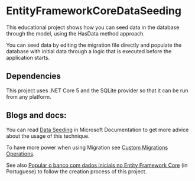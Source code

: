 # EntityFrameworkCoreDataSeeding

This educational project shows how you can seed data in the database through the model, using the HasData method approach.

You can seed data by editing the migration file directly and populate the database with initial data through a logic that is executed before the application starts.

## Dependencies ##
This project uses .NET Core 5 and the SQLite provider so that it can be run from any platform.

## Blogs and docs: ##

You can read [Data Seeding](https://docs.microsoft.com/en-us/ef/core/modeling/data-seeding) in Microsoft Documentation to get more advice about the usage of this technique.

To have more power when using Migration see [Custom Migrations Operations](https://docs.microsoft.com/en-us/ef/core/managing-schemas/migrations/operations).

See also [Popular o banco com dados iniciais no Entity Framework Core](https://www.comitado.com/popular-o-banco-com-dados-iniciais-no-entity-framework-core/) (in Portuguese) to follow the creation process of this project.






